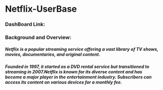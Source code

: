 # **Netflix-UserBase**

### **DashBoard Link:**

### **Background and Overview:**
##### Netflix is a popular streaming service offering a vast library of TV shows, movies, documentaries, and original content. 
##### Founded in 1997, it started as a DVD rental service but transitioned to streaming in 2007.Netflix is known for its diverse content and has become a major player in the entertainment industry. Subscribers can access its content on various devices for a monthly fee.
